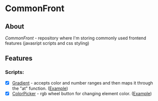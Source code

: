 # CommonFront

## About
*CommonFront* - repository where I'm storing commonly used frontend features (javasript scripts and css styling)

## Features

### Scripts:
- [x] [Gradient](script/gradient.js) - accepts color and number ranges and then maps it through the "at" function. ([Example](html/gradient_example.html))
- [x] [ColorPicker](script/color_picker.js) - rgb wheel button for changing element color. ([Example](html/color_picker_example.html))
